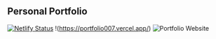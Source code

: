 ## Personal Portfolio
[![Netlify Status](https://api.netlify.com/api/v1/badges/4113d394-081d-438c-bb0a-a21c9c438d47/deploy-status)](https://app.netlify.com/sites/portfolio10000/deploys)
!(https://portfolio007.vercel.app/)
![Portfolio Website](https://i.ibb.co/wQGBfXp/portfolio.png)

